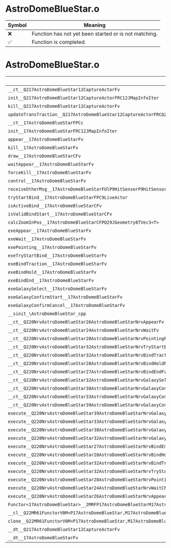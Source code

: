# AstroDomeBlueStar.o
| Symbol | Meaning 
| ------------- | ------------- 
| :x: | Function has not yet been started or is not matching. 
| :white_check_mark: | Function is completed. 


# AstroDomeBlueStar.o
| Symbol | Decompiled? |
| ------------- | ------------- |
| `__ct__Q217AstroDomeBlueStar12CaptureActorFv` | :x: |
| `init__Q217AstroDomeBlueStar12CaptureActorFRC12JMapInfoIter` | :x: |
| `kill__Q217AstroDomeBlueStar12CaptureActorFv` | :x: |
| `updateTransTraction__Q217AstroDomeBlueStar12CaptureActorFRCQ29JGeometry8TVec3<f>RCQ29JGeometry8TVec3<f>l` | :x: |
| `__ct__17AstroDomeBlueStarFPCc` | :x: |
| `init__17AstroDomeBlueStarFRC12JMapInfoIter` | :x: |
| `appear__17AstroDomeBlueStarFv` | :x: |
| `kill__17AstroDomeBlueStarFv` | :x: |
| `draw__17AstroDomeBlueStarCFv` | :x: |
| `waitAppear__17AstroDomeBlueStarFv` | :x: |
| `forceKill__17AstroDomeBlueStarFv` | :x: |
| `control__17AstroDomeBlueStarFv` | :x: |
| `receiveOtherMsg__17AstroDomeBlueStarFUlP9HitSensorP9HitSensor` | :x: |
| `tryStartBind__17AstroDomeBlueStarFPC9LiveActor` | :x: |
| `isActiveBind__17AstroDomeBlueStarCFv` | :x: |
| `isValidBindStart__17AstroDomeBlueStarCFv` | :x: |
| `calcZoomInPos__17AstroDomeBlueStarCFPQ29JGeometry8TVec3<f>` | :x: |
| `exeAppear__17AstroDomeBlueStarFv` | :x: |
| `exeWait__17AstroDomeBlueStarFv` | :x: |
| `exePointing__17AstroDomeBlueStarFv` | :x: |
| `exeTryStartBind__17AstroDomeBlueStarFv` | :x: |
| `exeBindTraction__17AstroDomeBlueStarFv` | :x: |
| `exeBindHold__17AstroDomeBlueStarFv` | :x: |
| `exeBindEnd__17AstroDomeBlueStarFv` | :x: |
| `exeGalaxySelect__17AstroDomeBlueStarFv` | :x: |
| `exeGalaxyConfirmStart__17AstroDomeBlueStarFv` | :x: |
| `exeGalaxyConfirmCancel__17AstroDomeBlueStarFv` | :x: |
| `__sinit_\AstroDomeBlueStar_cpp` | :x: |
| `__ct__Q220NrvAstroDomeBlueStar26AstroDomeBlueStarNrvAppearFv` | :x: |
| `__ct__Q220NrvAstroDomeBlueStar24AstroDomeBlueStarNrvWaitFv` | :x: |
| `__ct__Q220NrvAstroDomeBlueStar28AstroDomeBlueStarNrvPointingFv` | :x: |
| `__ct__Q220NrvAstroDomeBlueStar32AstroDomeBlueStarNrvTryStartBindFv` | :x: |
| `__ct__Q220NrvAstroDomeBlueStar32AstroDomeBlueStarNrvBindTractionFv` | :x: |
| `__ct__Q220NrvAstroDomeBlueStar28AstroDomeBlueStarNrvBindHoldFv` | :x: |
| `__ct__Q220NrvAstroDomeBlueStar27AstroDomeBlueStarNrvBindEndFv` | :x: |
| `__ct__Q220NrvAstroDomeBlueStar32AstroDomeBlueStarNrvGalaxySelectFv` | :x: |
| `__ct__Q220NrvAstroDomeBlueStar38AstroDomeBlueStarNrvGalaxyConfirmStartFv` | :x: |
| `__ct__Q220NrvAstroDomeBlueStar33AstroDomeBlueStarNrvGalaxyConfirmFv` | :x: |
| `__ct__Q220NrvAstroDomeBlueStar39AstroDomeBlueStarNrvGalaxyConfirmCancelFv` | :x: |
| `execute__Q220NrvAstroDomeBlueStar39AstroDomeBlueStarNrvGalaxyConfirmCancelCFP5Spine` | :x: |
| `execute__Q220NrvAstroDomeBlueStar33AstroDomeBlueStarNrvGalaxyConfirmCFP5Spine` | :x: |
| `execute__Q220NrvAstroDomeBlueStar38AstroDomeBlueStarNrvGalaxyConfirmStartCFP5Spine` | :x: |
| `execute__Q220NrvAstroDomeBlueStar32AstroDomeBlueStarNrvGalaxySelectCFP5Spine` | :x: |
| `execute__Q220NrvAstroDomeBlueStar27AstroDomeBlueStarNrvBindEndCFP5Spine` | :x: |
| `execute__Q220NrvAstroDomeBlueStar28AstroDomeBlueStarNrvBindHoldCFP5Spine` | :x: |
| `execute__Q220NrvAstroDomeBlueStar32AstroDomeBlueStarNrvBindTractionCFP5Spine` | :x: |
| `execute__Q220NrvAstroDomeBlueStar32AstroDomeBlueStarNrvTryStartBindCFP5Spine` | :x: |
| `execute__Q220NrvAstroDomeBlueStar28AstroDomeBlueStarNrvPointingCFP5Spine` | :x: |
| `execute__Q220NrvAstroDomeBlueStar24AstroDomeBlueStarNrvWaitCFP5Spine` | :x: |
| `execute__Q220NrvAstroDomeBlueStar26AstroDomeBlueStarNrvAppearCFP5Spine` | :x: |
| `Functor<17AstroDomeBlueStar>__2MRFP17AstroDomeBlueStarM17AstroDomeBlueStarFPCvPv_v_Q22MR61FunctorV0M<P17AstroDomeBlueStar,M17AstroDomeBlueStarFPCvPv_v>` | :x: |
| `__cl__Q22MR61FunctorV0M<P17AstroDomeBlueStar,M17AstroDomeBlueStarFPCvPv_v>CFv` | :x: |
| `clone__Q22MR61FunctorV0M<P17AstroDomeBlueStar,M17AstroDomeBlueStarFPCvPv_v>CFP7JKRHeap` | :x: |
| `__dt__Q217AstroDomeBlueStar12CaptureActorFv` | :x: |
| `__dt__17AstroDomeBlueStarFv` | :x: |
